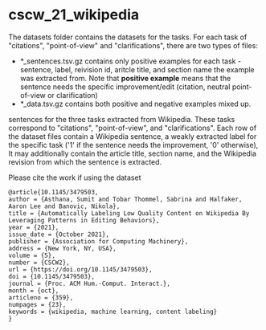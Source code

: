 # cscw_21_wikipedia

The datasets folder contains the datasets for the tasks.
For each task of "citations", "point-of-view" and "clarifications", there are
two types of files:

* \*\_sentences.tsv.gz contains only positive examples for each task - sentence,
  label, reivision id, aritcle title, and section name the example was extracted
from. Note that **positive example** means that the sentence needs the specific
improvement/edit (citation, neutral point-of-view or clarification)
* \*\_data.tsv.gz contains both positive and negative examples mixed up.

 sentences for the three tasks extracted from
Wikipedia. These tasks correspond to "citations", "point-of-view", and
"clarifications". Each row of the dataset files contain a Wikipedia sentence, a
weakly extracted label for the specific task ('1' if the sentence needs the improvement, '0' otherwise), 
It may additionally contain the article title, section name, and the Wikipedia revision from which the sentence is extracted. 

Please cite the work if using the dataset

```
@article{10.1145/3479503,
author = {Asthana, Sumit and Tobar Thommel, Sabrina and Halfaker, Aaron Lee and Banovic, Nikola},
title = {Automatically Labeling Low Quality Content on Wikipedia By Leveraging Patterns in Editing Behaviors},
year = {2021},
issue_date = {October 2021},
publisher = {Association for Computing Machinery},
address = {New York, NY, USA},
volume = {5},
number = {CSCW2},
url = {https://doi.org/10.1145/3479503},
doi = {10.1145/3479503},
journal = {Proc. ACM Hum.-Comput. Interact.},
month = {oct},
articleno = {359},
numpages = {23},
keywords = {wikipedia, machine learning, content labeling}
}
```
